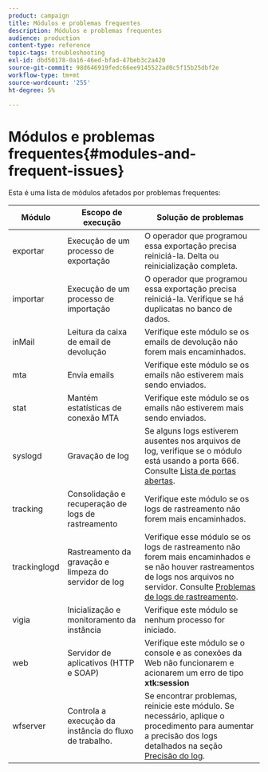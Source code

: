 ```yaml
---
product: campaign
title: Módulos e problemas frequentes
description: Módulos e problemas frequentes
audience: production
content-type: reference
topic-tags: troubleshooting
exl-id: dbd50178-0a16-46ed-bfad-47beb3c2a420
source-git-commit: 98d646919fedc66ee9145522ad0c5f15b25dbf2e
workflow-type: tm+mt
source-wordcount: '255'
ht-degree: 5%

---
```


# Módulos e problemas frequentes{#modules-and-frequent-issues}

Esta é uma lista de módulos afetados por problemas frequentes:

<table> 
 <thead> 
  <tr> 
   <th> Módulo </th> 
   <th> Escopo de execução </th> 
   <th> Solução de problemas </th> 
  </tr> 
 </thead> 
 <tbody> 
  <tr> 
   <td> exportar </td> 
   <td> Execução de um processo de exportação<br /> </td> 
   <td> O operador que programou essa exportação precisa reiniciá-la. Delta ou reinicialização completa.<br /> </td> 
  </tr> 
  <tr> 
   <td> importar </td> 
   <td> Execução de um processo de importação<br /> </td> 
   <td> O operador que programou essa exportação precisa reiniciá-la. Verifique se há duplicatas no banco de dados.<br /> </td> 
  </tr> 
  <tr> 
   <td> inMail </td> 
   <td> Leitura da caixa de email de devolução<br /> </td> 
   <td> Verifique este módulo se os emails de devolução não forem mais encaminhados.<br /> </td> 
  </tr> 
  <tr> 
   <td> mta </td> 
   <td> Envia emails<br /> </td> 
   <td> Verifique este módulo se os emails não estiverem mais sendo enviados.<br /> </td> 
  </tr> 
  <tr> 
   <td> stat </td> 
   <td> Mantém estatísticas de conexão MTA<br /> </td> 
   <td> Verifique este módulo se os emails não estiverem mais sendo enviados.<br /> </td> 
  </tr> 
  <tr> 
   <td> syslogd </td> 
   <td> Gravação de log<br /> </td> 
   <td> Se alguns logs estiverem ausentes nos arquivos de log, verifique se o módulo está usando a porta 666. Consulte <a href="../../production/using/general-architecture.md#list-of-open-ports" target="_blank">Lista de portas abertas</a>.<br /> </td> 
  </tr> 
  <tr> 
   <td> tracking </td> 
   <td> Consolidação e recuperação de logs de rastreamento<br /> </td> 
   <td> Verifique este módulo se os logs de rastreamento não forem mais encaminhados.<br /> </td> 
  </tr> 
  <tr> 
   <td> trackinglogd </td> 
   <td> Rastreamento da gravação e limpeza do servidor de log<br /> </td> 
   <td> Verifique esse módulo se os logs de rastreamento não forem mais encaminhados e se não houver rastreamentos de logs nos arquivos no servidor. Consulte <a href="../../production/using/tracking-logs-issues.md" target="_blank">Problemas de logs de rastreamento</a>.<br /> </td> 
  </tr> 
  <tr> 
   <td> vigia </td> 
   <td> Inicialização e monitoramento da instância<br /> </td> 
   <td> Verifique este módulo se nenhum processo for iniciado.<br /> </td> 
  </tr> 
  <tr> 
   <td> web </td> 
   <td> Servidor de aplicativos (HTTP e SOAP)<br /> </td> 
   <td> Verifique este módulo se o console e as conexões da Web não funcionarem e acionarem um erro de tipo <strong>xtk:session</strong><br /> </td> 
  </tr> 
  <tr> 
   <td> wfserver </td> 
   <td> Controla a execução da instância do fluxo de trabalho.<br /> </td> 
   <td> Se encontrar problemas, reinicie este módulo. Se necessário, aplique o procedimento para aumentar a precisão dos logs detalhados na seção <a href="../../production/using/log-precision.md" target="_blank">Precisão do log</a>.<br /> </td> 
  </tr> 
 </tbody> 
</table>
